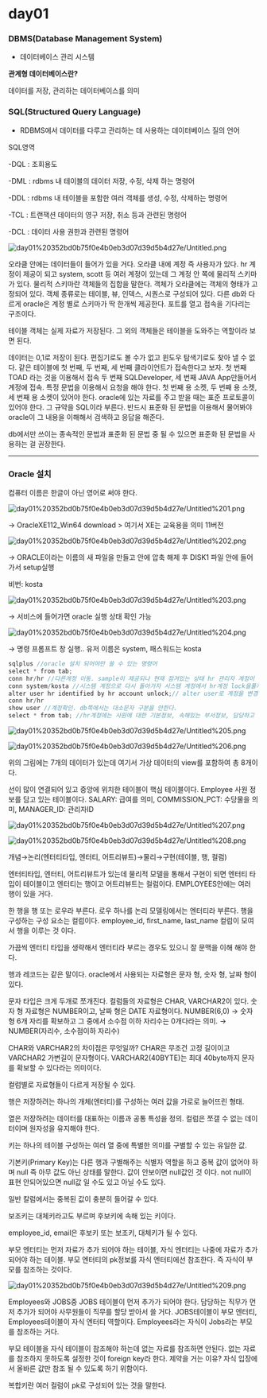 # day01

### DBMS(Database Management System)

- 데이터베이스 관리 시스템

**관계형 데이터베이스란?**

데이터를 저장, 관리하는 데이터베이스를 의미

### SQL(Structured Query Language)

- RDBMS에서 데이터를 다루고 관리하는 데 사용하는 데이터베이스 질의 언어

SQL영역

-DQL : 조회용도

-DML : rdbms 내 테이블의 데이터 저장, 수정, 삭제 하는 명령어

-DDL : rdbms 내 테이블을 포함한 여러 객체를 생성, 수정, 삭제하는 명령어

-TCL : 트랜잭션 데이터의 영구 저장, 취소 등과 관련된 명령어

-DCL : 데이터 사용 권한과 관련된 명령어

![day01%20352bd0b75f0e4b0eb3d07d39d5b4d27e/Untitled.png](day01%20352bd0b75f0e4b0eb3d07d39d5b4d27e/Untitled.png)

오라클 안에는 데이터들이 들어가 있을 거다.  오라클 내에 계정 즉 사용자가 있다. hr 계정이 제공이 되고 system, scott 등 여러 계정이 있는데 그 계정 안 쪽에 물리적 스키마가 있다. 물리적 스키마란 객체들의 집합을 말한다. 객체가 오라클에는 객체의 형태가 고정되어 있다.  객체 종류로는 테이블, 뷰, 인덱스, 시퀀스로 구성되어 있다. 다른 db와 다르게 oracle은 계정 별로 스키마가 딱 한개씩 제공한다. 포트를 열고 접속을 기다리는 구조이다. 

테이블 객체는 실제 자료가 저장된다. 그 외의 객체들은 테이블을 도와주는 역할이라 보면 된다.

데이터는 0,1로 저장이 된다. 편집기로도 볼 수가 없고 윈도우 탐색기로도 찾아 낼 수 없다. 같은 테이블에 첫 번째, 두 번째, 세 번째 클라이언트가 접속한다고 보자. 첫 번째TOAD 라는 것을 이용해서 접속 두 번째 SQLDeveloper, 세 번째 JAVA App만들어서 계정에 접속. 특정 문법을 이용해서 요청을 해야 한다. 첫 번째 용 소켓, 두 번째 용 소켓, 세 번째 용 소켓이 있어야 한다. oracle에 있는 자료를 주고 받을 때는 표준 프로토콜이 있어야 한다. 그 규약을 SQL이라 부른다. 반드시 표준화 된 문법을 이용해서 물어봐야 oracle이 그 내용을 이해해서 검색하고 응답을 해준다.

db에서만 쓰이는 종속적인 문법과 표준화 된 문법 중 될 수 있으면 표준화 된 문법을 사용하는 걸 권장한다. 

---

### Oracle 설치

컴퓨터 이름은 한글이 아닌 영어로 써야 한다.

![day01%20352bd0b75f0e4b0eb3d07d39d5b4d27e/Untitled%201.png](day01%20352bd0b75f0e4b0eb3d07d39d5b4d27e/Untitled%201.png)

→ OracleXE112_Win64 download > 여기서 XE는 교육용을 의미 11버전

![day01%20352bd0b75f0e4b0eb3d07d39d5b4d27e/Untitled%202.png](day01%20352bd0b75f0e4b0eb3d07d39d5b4d27e/Untitled%202.png)

→ ORACLE이라는 이름의 새 파일을 만들고 안에 압축 해제 후 DISK1 파일 안에 들어가서 setup실행

비번: kosta

![day01%20352bd0b75f0e4b0eb3d07d39d5b4d27e/Untitled%203.png](day01%20352bd0b75f0e4b0eb3d07d39d5b4d27e/Untitled%203.png)

→ 서비스에 들어가면 oracle 실행 상태 확인 가능

![day01%20352bd0b75f0e4b0eb3d07d39d5b4d27e/Untitled%204.png](day01%20352bd0b75f0e4b0eb3d07d39d5b4d27e/Untitled%204.png)

→ 명령 프롬프트 창 실행.. 유저 이름은 system, 패스워드는 kosta

```java
sqlplus //oracle 설치 되어야만 쓸 수 있는 명령어
select * from tab;
conn hr/hr //다른계정 이동. sample이 제공되나 현재 잠겨있는 상태 hr 관리자 계정이 아닌 일반계정이다. 사용하려면 잠금 해제 하여야 한다.
conn system/kosta //시스템 계정으로 다시 돌아가자 시스템 계정에서 hr계정 lock을풀자
alter user hr identified by hr account unlock;// alter user로 계정을 변경하겠다 hr로 비번도 hr 그리고 계정을 잠금 해제 하겠다
conn hr/hr
show user //계정확인. db쪽에서는 대소문자 구분을 안한다.
select * from tab; //hr계정에는 사원에 대한 기본정보, 속해있는 부서정보, 담당하고 있는 직무/직책, 지역등이 담겨있다.
```

![day01%20352bd0b75f0e4b0eb3d07d39d5b4d27e/Untitled%205.png](day01%20352bd0b75f0e4b0eb3d07d39d5b4d27e/Untitled%205.png)

![day01%20352bd0b75f0e4b0eb3d07d39d5b4d27e/Untitled%206.png](day01%20352bd0b75f0e4b0eb3d07d39d5b4d27e/Untitled%206.png)

위의 그림에는 7개의 데이터가 있는데 여기서 가상 데이터의 view를 포함하여 총 8개이다. 

선이 많이 연결되어 있고 중앙에 위치한 테이블이 핵심 테이블이다. Employee 사원 정보를 담고 있는 테이블이다. SALARY: 급여를 의미,  COMMISSION_PCT: 수당물을 의미, MANAGER_ID: 관리자ID

![day01%20352bd0b75f0e4b0eb3d07d39d5b4d27e/Untitled%207.png](day01%20352bd0b75f0e4b0eb3d07d39d5b4d27e/Untitled%207.png)

![day01%20352bd0b75f0e4b0eb3d07d39d5b4d27e/Untitled%208.png](day01%20352bd0b75f0e4b0eb3d07d39d5b4d27e/Untitled%208.png)

개념→논리(엔터티타입, 엔터티, 어트리뷰트)→물리→구현(테이블, 행, 컬럼)

엔터티타입, 엔터티, 어트리뷰트가 있는데 물리적 모델을 통해서 구현이 되면 엔터티 타입이 테이블이고 엔터티는 행이고 어트리뷰트는 컬럼이다. EMPLOYEES안에는 여러 행이 있을 거다. 

한 행을 행 또는 로우라 부른다. 로우 하나를 논리 모델링에서는 엔터티라 부른다. 행을 구성하는 구성 요소는 컬럼이다.  employee_id, first_name, last_name 컬럼이 모여서 행을 이루는 것 이다. 

가끔씩 엔터티 타입을 생략해서 엔터티라 부르는 경우도 있으니 잘 문맥을 이해 해야 한다.

행과 레코드는 같은 말이다.  oracle에서 사용되는 자료형은 문자 형, 숫자 형, 날짜 형이 있다.

문자 타입은 크게 두개로 쪼개진다. 컬럼들의 자료형은 CHAR, VARCHAR2이 있다. 숫자 형 자료형은 NUMBER이고, 날짜 형은 DATE 자료형이다.  NUMBER(6,0) → 숫자 형 6개 자리를 확보하고 그 중에서  소수점 이하 자리수는 0개다라는 의미. → NUMBER(자리수, 소수점이하 자리수)

CHAR와 VARCHAR2의 차이점은 무엇일까? CHAR은 무조건 고정 길이이고 VARCHAR2 가변길이 문자형이다. VARCHAR2(40BYTE)는 최대 40byte까지 문자를 확보할 수 있다라는 의미이다.

컬럼별로 자료형들이 다르게 저장될 수 있다.

행은 저장하려는 하나의 개체(엔터티)를 구성하는 여러 값을 가로로 늘어뜨린 형태.

열은 저장하려는 데이터를 대표하는 이름과 공통 특성을 정의. 컬럼은 쪼갤 수 없는 데이터이며 원자성을 유지해야 한다.

키는 하나의 테이블 구성하는 여러 열 중에 특별한 의미를 구별할 수 있는 유일한 값.

기본키(Primary Key)는 다른 행과 구별해주는 식별자 역할을 하고 중복 값이 없어야 하며 null 즉 아무 값도 아닌 상태를 말한다. 값이 안보이면 null값인 것 이다. not null이 표현 안되어있으면 null값 일 수도 있고 아닐 수도 있다.

일반 칼럼에서는 중복된 값이 충분히 들어갈 수 있다.

보조키는 대체키라고도 부르며 후보키에 속해 있는 키이다.

employee_id, email은 후보키 또는 보조키, 대체키가 될 수 있다.

 부모 엔터티는 먼저 자료가 추가 되어야 하는 테이블, 자식 엔터티는 나중에 자료가 추가 되어야 하는 테이블. 부모 엔터티의 pk정보를 자식 엔터티에선 참조한다. 즉 자식이 부모를 참조하는 것이다.

![day01%20352bd0b75f0e4b0eb3d07d39d5b4d27e/Untitled%209.png](day01%20352bd0b75f0e4b0eb3d07d39d5b4d27e/Untitled%209.png)

Employees와 JOBS중 JOBS 테이블이 먼저 추가가 되어야 한다. 담당하는 직무가 먼저 추가가 되어야 사무원들이 직무를 할당 받아서 쓸 거다. JOBS테이블이 부모 엔터티, Employees테이블이 자식 엔터티 역할이다. Employees라는 자식이 Jobs라는 부모를 참조하는 거다. 

부모 테이블을 자식 테이블이 참조해야 하는데 없는 자료를 참조하면 안된다. 없는 자료를 참조하지 못하도록 설정한 것이 foreign key라 한다. 제약을 거는 이유? 자식 입장에서 올바른 값만 참조 될 수 있도록 하기 위함이다. 

복합키란 여러 컬럼이 pk로 구성되어 있는 것을  말한다.